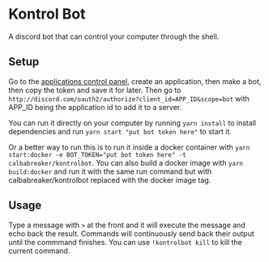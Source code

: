 # Kontrol Bot

A discord bot that can control your computer through the shell.

## Setup

Go to the [applications control
panel](https://discord.com/developers/applications), create an application,
then make a bot, then copy the token and save it for later. Then go to
`http://discord.com/oauth2/authorize?client_id=APP_ID&scope=bot` with APP_ID
being the application id to add it to a server.

You can run it directly on your computer by running `yarn install` to install
dependencies and run `yarn start "put bot token here"` to start it.

Or a better way to run this is to run it inside a docker container with `yarn
start:docker -e BOT_TOKEN="put bot token here" -t calbabreaker/kontrolbot`. You
can also build a docker image with `yarn build:docker` and run it with the
same run command but with calbabreaker/kontrolbot replaced with the docker
image tag.

## Usage

Type a message with `>` at the front and it will execute the message and echo
back the result. Commands will continuously send back their output until the
commmand finishes. You can use `!kontrolbot kill` to kill the current command.
